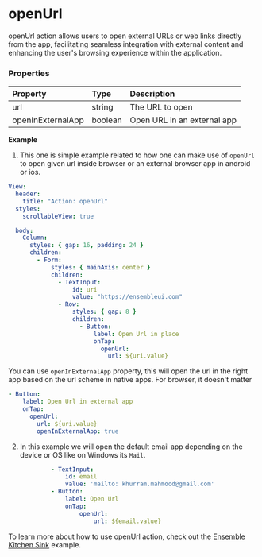 # openUrl

openUrl action allows users to open external URLs or web links directly from the app, facilitating seamless integration with external content and enhancing the user's browsing experience within the application.

### Properties

| Property          | Type    | Description                 |
| :---------------- | :------ | :-------------------------- |
| url               | string  | The URL to open             |
| openInExternalApp | boolean | Open URL in an external app |

**Example**

1.  This one is simple example related to how one can make use of `openUrl` to open given url inside browser or an external browser app in android or ios.

```yaml
View:
  header:
    title: "Action: openUrl"
  styles:
    scrollableView: true

  body:
    Column:
      styles: { gap: 16, padding: 24 }
      children:
        - Form:
            styles: { mainAxis: center }
            children:
              - TextInput:
                  id: uri
                  value: "https://ensembleui.com"
              - Row:
                  styles: { gap: 8 }
                  children:
                    - Button:
                        label: Open Url in place
                        onTap:
                          openUrl:
                            url: ${uri.value}
```

You can use `openInExternalApp` property, this will open the url in the right app based on the url scheme in native apps. For browser, it doesn't matter

```yaml
- Button:
    label: Open Url in external app
    onTap:
      openUrl:
        url: ${uri.value}
        openInExternalApp: true
```

2. In this example we will open the default email app depending on the device or OS like on Windows its `Mail`.

```yaml
			- TextInput:
				id: email
				value: 'mailto: khurram.mahmood@gmail.com'
			- Button:
				label: Open Url
				onTap:
					openUrl:
						url: ${email.value}
```

To learn more about how to use openUrl action, check out the [Ensemble Kitchen Sink](https://studio.ensembleui.com/app/e24402cb-75e2-404c-866c-29e6c3dd7992/screen/TnoazbWLihcenxD1NBkr) example.

